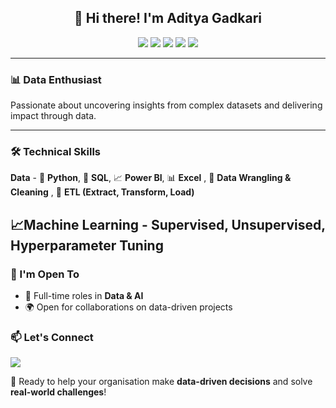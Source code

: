 <h2 align="center">👋 Hi there! I'm Aditya Gadkari</h2>

<p align="center">
  <img src="https://img.shields.io/badge/Python-3776AB?style=flat&logo=python&logoColor=white"/>
  <img src="https://img.shields.io/badge/Power%20BI-F2C811?style=flat&logo=powerbi&logoColor=black"/>
  <img src="https://img.shields.io/badge/SQL-4479A1?style=flat&logo=postgresql&logoColor=white"/>
  <img src="https://img.shields.io/badge/Excel-217346?style=flat&logo=microsoft-excel&logoColor=white"/>
  <img src="https://img.shields.io/badge/Machine%20Learning-brightgreen"/>

</p>

---

### 📊 Data Enthusiast
Passionate about uncovering insights from complex datasets and delivering impact through data.

---

### 🛠️ Technical Skills

**Data** - 🐍 **Python**, 💾 **SQL**, 📈 **Power BI**, 📊 **Excel** , 🧹 **Data Wrangling & Cleaning** , 🔄 **ETL (Extract, Transform, Load)**

📈**Machine Learning - Supervised, Unsupervised, Hyperparameter Tuning**
---
### 🤝 I'm Open To
- 💼 Full-time roles in **Data & AI**
- 🌍 Open for collaborations on data-driven projects

### 📫 Let's Connect
<a href="https://linkedin.com/in/adityagadkari/" target="_blank">
  <img src="https://img.shields.io/badge/LinkedIn-Aditya%20Gadkari-blue?style=for-the-badge&logo=linkedin"/>
</a>

🎯 Ready to help your organisation make **data-driven decisions** and solve **real-world challenges**!
